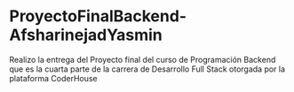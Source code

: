 # ProyectoFinalBackend-AfsharinejadYasmin
Realizo la entrega del Proyecto final del curso de Programación Backend que es la cuarta parte de la carrera de Desarrollo Full Stack otorgada por la plataforma CoderHouse
